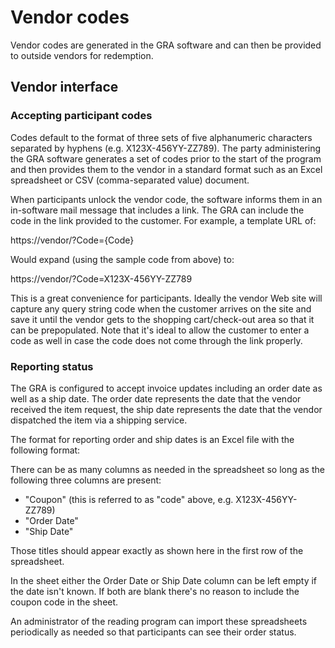 # Vendor codes

Vendor codes are generated in the GRA software and can then be provided
to outside vendors for redemption.

## Vendor interface

### Accepting participant codes

Codes default to the format of three sets of five alphanumeric
characters separated by hyphens (e.g. X123X-456YY-ZZ789). The party
administering the GRA software generates a set of codes prior to the
start of the program and then provides them to the vendor in a standard 
format such as an Excel spreadsheet or CSV (comma-separated value)
document.

When participants unlock the vendor code, the software informs them in
an in-software mail message that includes a link. The GRA can include
the code in the link provided to the customer. For example, a template
URL of:

   https://vendor/?Code={Code}

Would expand (using the sample code from above) to:

   https://vendor/?Code=X123X-456YY-ZZ789

This is a great convenience for participants. Ideally the vendor Web
site will capture any query string code when the customer arrives on the
site and save it until the vendor gets to the shopping cart/check-out
area so that it can be prepopulated. Note that it's ideal to allow
the customer to enter a code as well in case the code does not come
through the link properly.

### Reporting status

The GRA is configured to accept invoice updates including an order date
as well as a ship date. The order date represents the date that the
vendor received the item request, the ship date represents the date that
the vendor dispatched the item via a shipping service.

The format for reporting order and ship dates is an Excel file with the
following format:

There can be as many columns as needed in the spreadsheet so long as the
following three columns are present:

- "Coupon" (this is referred to as "code" above, e.g. X123X-456YY-ZZ789)
- "Order Date"
- "Ship Date"

Those titles should appear exactly as shown here in the first row of the
spreadsheet.

In the sheet either the Order Date or Ship Date column can be left empty
if the date isn't known. If both are blank there's no reason to include
the coupon code in the sheet.

An administrator of the reading program can import these spreadsheets
periodically as needed so that participants can see their order status.

